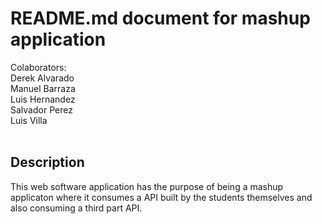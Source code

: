 # README.md document for mashup application

Colaborators:
<br>
Derek Alvarado
<br>
Manuel Barraza
<br>
Luis Hernandez
<br>
Salvador Perez
<br>
Luis Villa
<br>
<br>
<h2>Description</h2>
This web software application has the purpose of being a mashup applicaton where it consumes a API built by
the students themselves and also consuming a third part API.
